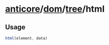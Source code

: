 # [anticore](../../../../../#reference)/[dom](../../#reference)/[tree](../#reference)/<a name="reference">html</a>

## Usage

```js
html(element, data)
```